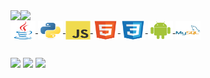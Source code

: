  
 <div>
  <a href="https://github.com/queirozfellipe7">
  <img align = "left"  src="https://github-readme-stats.vercel.app/api?username=queirozfellipe7&show_icons=true&theme=great-gatsby&include_all_commits=true&count_private=true"/>
  <img align = "left"  src="https://github-readme-stats.vercel.app/api/top-langs/?username=queirozfellipe7&layout=compact&langs_count=7&theme=great-gatsby"/>
</div>
<div style="display: inline_block"><br>
  
  <img align="center" alt="Rafa-Js" height="30" width="40" src="https://github.com/devicons/devicon/blob/master/icons/java/java-original.svg">
  <img align="center" alt="Rafa-Ts" height="30" width="40" src="https://github.com/devicons/devicon/blob/master/icons/python/python-original.svg">
  <img align="center" alt="Rafa-React" height="30" width="40" src="https://github.com/devicons/devicon/blob/master/icons/javascript/javascript-original.svg">
  <img align="center" alt="Rafa-HTML" height="30" width="40" src="https://github.com/devicons/devicon/blob/master/icons/html5/html5-original.svg">
  <img align="center" alt="Rafa-CSS" height="30" width="40" src="https://github.com/devicons/devicon/blob/master/icons/css3/css3-original.svg">
  <img align="center" alt="Rafa-Python" height="30" width="40" src="https://github.com/devicons/devicon/blob/master/icons/android/android-original.svg">
  <img align="center" alt="Rafa-Csharp" height="30" width="40" src="https://github.com/devicons/devicon/blob/master/icons/mysql/mysql-original-wordmark.svg">
  
</div>
  
  ##
 
<div> 
  <a href="https://www.instagram.com/queiroz_fellipe/" target="_blank"><img src="https://img.shields.io/badge/-Instagram-%23E4405F?style=for-the-badge&logo=instagram&logoColor=white" target="_blank"></a>
  <a href = "mailto:queirozfellipe7@gmail.com"><img src="https://img.shields.io/badge/Gmail-D14836?style=for-the-badge&logo=gmail&logoColor=white" target="_blank"></a>
  <a href="https://www.linkedin.com/in/fellipe-queiroz-3322b01a9/" target="_blank"><img src="https://img.shields.io/badge/-LinkedIn-%230077B5?style=for-the-badge&logo=linkedin&logoColor=white" target="_blank"></a> 
 
</div>

